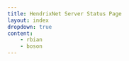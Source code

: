 ```yaml
---
title: HendrixNet Server Status Page
layout: index
dropdown: true
content:
    - rbian
    - boson
---
```

